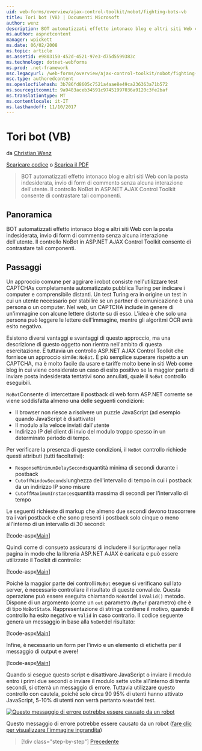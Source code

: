 ```yaml
---
uid: web-forms/overview/ajax-control-toolkit/nobot/fighting-bots-vb
title: Tori bot (VB) | Documenti Microsoft
author: wenz
description: BOT automatizzati effetto intonaco blog e altri siti Web con la posta indesiderata, invio di form di commento senza alcuna interazione dell'utente. Il controllo NoBot le configurazioni di AJAX ASP.NET...
ms.author: aspnetcontent
manager: wpickett
ms.date: 06/02/2008
ms.topic: article
ms.assetid: e9803150-452d-4521-97e3-d75d5599383c
ms.technology: dotnet-webforms
ms.prod: .net-framework
msc.legacyurl: /web-forms/overview/ajax-control-toolkit/nobot/fighting-bots-vb
msc.type: authoredcontent
ms.openlocfilehash: 3b786fd8605c7521a4aae8e49ca236363a71b572
ms.sourcegitcommit: 9a9483aceb34591c97451997036a9120c3fe2baf
ms.translationtype: MT
ms.contentlocale: it-IT
ms.lasthandoff: 11/10/2017
---
```

<a name="fighting-bots-vb"></a>Tori bot (VB)
====================
da [Christian Wenz](https://github.com/wenz)

[Scaricare codice](http://download.microsoft.com/download/9/3/f/93f8daea-bebd-4821-833b-95205389c7d0/NoBot0.vb.zip) o [Scarica il PDF](http://download.microsoft.com/download/b/6/a/b6ae89ee-df69-4c87-9bfb-ad1eb2b23373/nobot0VB.pdf)

> BOT automatizzati effetto intonaco blog e altri siti Web con la posta indesiderata, invio di form di commento senza alcuna interazione dell'utente. Il controllo NoBot in ASP.NET AJAX Control Toolkit consente di contrastare tali componenti.


## <a name="overview"></a>Panoramica

BOT automatizzati effetto intonaco blog e altri siti Web con la posta indesiderata, invio di form di commento senza alcuna interazione dell'utente. Il controllo NoBot in ASP.NET AJAX Control Toolkit consente di contrastare tali componenti.

## <a name="steps"></a>Passaggi

Un approccio comune per aggirare i robot consiste nell'utilizzare test CAPTCHAs completamente automatizzato pubblica Turing per indicare i computer e comprensibile distanti. Un test Turing era in origine un test in cui un utente necessario per stabilire se un partner di comunicazione è una persona o un computer. Nel web, un CAPTCHA include in genere di un'immagine con alcune lettere distorte su di esso. L'idea è che solo una persona può leggere le lettere dell'immagine, mentre gli algoritmi OCR avrà esito negativo.

Esistono diversi vantaggi e svantaggi di questo approccio, ma una descrizione di questo oggetto non rientra nell'ambito di questa esercitazione. È tuttavia un controllo ASP.NET AJAX Control Toolkit che fornisce un approccio simile: `NoBot`. È più semplice superare rispetto a un CAPTCHA, ma è molto facile da usare e tariffe molto bene in siti Web come blog in cui viene considerato un caso di esito positivo se la maggior parte di inviare posta indesiderata tentativi sono annullati, quale il `NoBot` controllo eseguibili.

`NoBot`Consente di intercettare il postback di web form ASP.NET corrente se viene soddisfatta almeno una delle seguenti condizioni:

- Il browser non riesce a risolvere un puzzle JavaScript (ad esempio quando JavaScript è disattivato)
- Il modulo alla veloce inviati dall'utente
- Indirizzo IP del client di invio del modulo troppo spesso in un determinato periodo di tempo.

Per verificare la presenza di queste condizioni, il `NoBot` controllo richiede questi attributi (tutti facoltativi):

- `ResponseMinimumDelaySeconds`quantità minima di secondi durante i postback
- `CutoffWindowSeconds`lunghezza dell'intervallo di tempo in cui i postback da un indirizzo IP sono misure
- `CutoffMaximumInstances`quantità massima di secondi per l'intervallo di tempo

Le seguenti richieste di markup che almeno due secondi devono trascorrere tra i vari postback e che sono presenti i postback solo cinque o meno all'interno di un intervallo di 30 secondi:

[!code-aspx[Main](fighting-bots-vb/samples/sample1.aspx)]

Quindi come di consueto assicurarsi di includere il `ScriptManager` nella pagina in modo che la libreria ASP.NET AJAX è caricata e può essere utilizzato il Toolkit di controllo:

[!code-aspx[Main](fighting-bots-vb/samples/sample2.aspx)]

Poiché la maggior parte dei controlli `NoBot` esegue si verificano sul lato server, è necessario controllare il risultato di queste convalide. Questa operazione può essere eseguita chiamando `NoBot`del `IsValid()` metodo. Dispone di un argomento (come un `out` parametro /`ByRef` parametro) che è di tipo `NoBotState`. Rappresentazione di stringa contiene il motivo, quando il controllo ha esito negativo e `Valid` in caso contrario. Il codice seguente genera un messaggio in base alla `NoBot`del risultato:

[!code-aspx[Main](fighting-bots-vb/samples/sample3.aspx)]

Infine, è necessario un form per l'invio e un elemento di etichetta per il messaggio di output e avere!

[!code-aspx[Main](fighting-bots-vb/samples/sample4.aspx)]

Quando si esegue questo script e disattivare JavaScript o inviare il modulo entro i primi due secondi o inviare il modulo sette volte all'interno di trenta secondi, si otterrà un messaggio di errore. Tuttavia utilizzare questo controllo con cautela, poiché solo circa 90 95% di utenti hanno attivato JavaScript, 5-10% di utenti non verrà pertanto `NoBot`del test.


[![Questo messaggio di errore potrebbe essere causato da un robot](fighting-bots-vb/_static/image2.png)](fighting-bots-vb/_static/image1.png)

Questo messaggio di errore potrebbe essere causato da un robot ([fare clic per visualizzare l'immagine ingrandita](fighting-bots-vb/_static/image3.png))

>[!div class="step-by-step"]
[Precedente](fighting-bots-cs.md)
